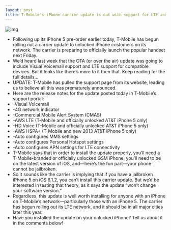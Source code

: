 ```yaml
---
layout: post
title: T-Mobile's iPhone carrier update is out with support for LTE and Visual Voicemail [updated]
---
```

![img](http://media.idownloadblog.com/wp-content/uploads/2012/12/T-Mobile-iPhone-5.jpg)
* Following up its iPhone 5 pre-order earlier today, T-Mobile has begun rolling out a carrier update to unlocked iPhone customers on its network. The carrier is preparing to officially launch the popular handset next Friday.
* We’d heard last week that the OTA (or over the air) update was going to include Visual Voicemail support and LTE support for compatible devices. But it looks like there’s more to it then that. Keep reading for the full details…
* UPDATE: T-Mobile has pulled the support page from its website, leading us to believe all this was prematurely announced.
* Here are the release notes for the update posted today in T-Mobile’s support portal:
* -Visual Voicemail
* -4G network indicator
* -Commercial Mobile Alert System (CMAS)
* -AWS LTE (T-Mobile and officially unlocked AT&T iPhone 5 only)
* -HD Voice (T-Mobile and officially unlocked AT&T iPhone 5 only)
* -AWS HSPA+ (T-Mobile and new 2013 AT&T iPhone 5 only)
* -Auto configures MMS settings
* -Auto configures Personal Hotspot settings
* -Auto configures APN settings for LTE connectivity
* T-Mobile says that in order to install the update properly, you’ll need a T-Mobile-branded or officially unlocked GSM iPhone, you’ll need to be on the latest version of iOS, and—here’s the fun part—your phone cannot be jailbroken.
* So it sounds like the carrier is implying that if you have a jailbroken iPhone 5 on iOS 6.1.2, you can’t install this carrier update. But we’d be interested in testing that theory, as it says the update “won’t change your software version.”
* Regardless, this update is well worth installing for anyone with an iPhone on T-Mobile’s network—particularly those with an iPhone 5. The carrier has begun rolling out its LTE network, and it should be in all major cities later this year.
* Have you installed the update on your unlocked iPhone? Tell us about it in the comments below!

